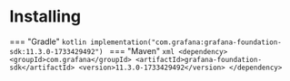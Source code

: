 # Installing

=== "Gradle"
    ```kotlin
    implementation("com.grafana:grafana-foundation-sdk:11.3.0-1733429492")
    ```
=== "Maven"
    ```xml
    <dependency>
        <groupId>com.grafana</groupId>
        <artifactId>grafana-foundation-sdk</artifactId>
        <version>11.3.0-1733429492</version>
    </dependency>
    ```
